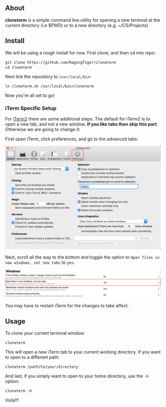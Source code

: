 ## About
**cloneterm** is a simple command line utility for opening a new terminal at the current directory (i.e $PWD) or to a new directory (e.g. ~/CS/Projects)

## Install
We will be using a rough install for now. First clone, and then cd into repo:

```
git clone https://github.com/RagingTiger/cloneterm
cd cloneterm
```

Next link the repository to `/usr/local/bin`:

```
ln cloneterm.sh /usr/local/bin/cloneterm
```

Now you're all set to go!

### iTerm Specific Setup
For [iTerm2](https://www.iterm2.com/) there are some additional steps. The default
for iTerm2 is to open a new tab, and not a new window. **If you like tabs then
skip this part**. Otherwise we are going to change it:

First open iTerm, click preferences, and go to the advanced tabs:

<p align="center">
  <img src="https://github.com/RagingTiger/images/raw/e34c68015921e1f59b778d21f032e0b66833aad2/iTerm_img/iterm_2.png"/>
</p>

Next, scroll all the way to the bottom and toggle the option to `Open files in
new windows, not new tabs` to `yes`:

<p align="center">
  <img src="https://github.com/RagingTiger/images/raw/e34c68015921e1f59b778d21f032e0b66833aad2/iTerm_img/iterm_3.png"/>
</p>

You may have to restart iTerm for the changes to take affect.

## Usage
To clone your current terminal window:

```
cloneterm
```

This will open a new iTerm tab to your current working directory. If you want to
open to a different path:

```
cloneterm /path/to/your/directory
```

And last, if you simply want to open to your home directory, use the `-h`
option:

```
cloneterm -h
```

Voila!!!
